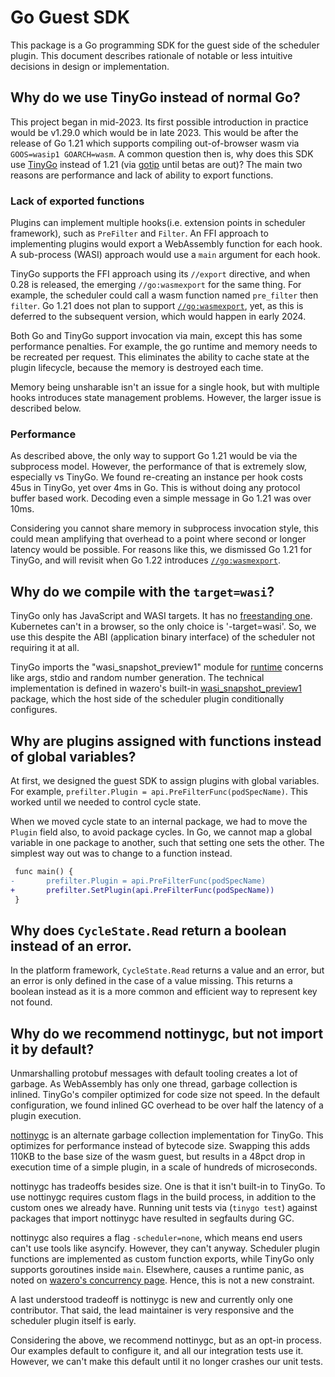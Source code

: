 # Go Guest SDK

This package is a Go programming SDK for the guest side of the scheduler
plugin. This document describes rationale of notable or less intuitive
decisions in design or implementation.

## Why do we use TinyGo instead of normal Go?

This project began in mid-2023. Its first possible introduction in practice
would be v1.29.0 which would be in late 2023. This would be after the release
of Go 1.21 which supports compiling out-of-browser wasm via
`GOOS=wasip1 GOARCH=wasm`. A common question then is, why does this SDK use
[TinyGo][1] instead of 1.21 (via [gotip][2] until betas are out)? The main two
reasons are performance and lack of ability to export functions.

### Lack of exported functions

Plugins can implement multiple hooks(i.e. extension points in scheduler framework), such as `PreFilter` and `Filter`. An FFI
approach to implementing plugins would export a WebAssembly function for each
hook. A sub-process (WASI) approach would use a `main` argument for each hook.

TinyGo supports the FFI approach using its `//export` directive, and when 0.28
is released, the emerging `//go:wasmexport` for the same thing. For example,
the scheduler could call a wasm function named `pre_filter` then `filter`. Go
1.21 does not plan to support [`//go:wasmexport`][3], yet, as this is deferred
to the subsequent version, which would happen in early 2024.

Both Go and TinyGo support invocation via main, except this has some
performance penalties. For example, the go runtime and memory needs to be
recreated per request. This eliminates the ability to cache state at the plugin
lifecycle, because the memory is destroyed each time.

Memory being unsharable isn't an issue for a single hook, but with multiple
hooks introduces state management problems. However, the larger issue is
described below.

### Performance

As described above, the only way to support Go 1.21 would be via the subprocess
model. However, the performance of that is extremely slow, especially vs TinyGo.
We found re-creating an instance per hook costs 45us in TinyGo, yet over 4ms in
Go. This is without doing any protocol buffer based work. Decoding even a
simple message in Go 1.21 was over 10ms.

Considering you cannot share memory in subprocess invocation style, this could
mean amplifying that overhead to a point where second or longer latency would
be possible. For reasons like this, we dismissed Go 1.21 for TinyGo, and will
revisit when Go 1.22 introduces [`//go:wasmexport`][3].

## Why do we compile with the `target=wasi`?

TinyGo only has JavaScript and WASI targets. It has no [freestanding one][6].
Kubernetes can't in a browser, so the only choice is '-target=wasi'. So, we use
this despite the ABI (application binary interface) of the scheduler not
requiring it at all.

TinyGo imports the "wasi_snapshot_preview1" module for [runtime][7] concerns
like args, stdio and random number generation. The technical implementation is
defined in wazero's built-in [wasi_snapshot_preview1][8] package, which the
host side of the scheduler plugin conditionally configures.

## Why are plugins assigned with functions instead of global variables?

At first, we designed the guest SDK to assign plugins with global variables.
For example, `prefilter.Plugin = api.PreFilterFunc(podSpecName)`. This worked
until we needed to control cycle state.

When we moved cycle state to an internal package, we had to move the `Plugin`
field also, to avoid package cycles. In Go, we cannot map a global variable in
one package to another, such that setting one sets the other. The simplest way
out was to change to a function instead.

```diff
 func main() {
-       prefilter.Plugin = api.PreFilterFunc(podSpecName)
+       prefilter.SetPlugin(api.PreFilterFunc(podSpecName))
 }
```

## Why does `CycleState.Read` return a boolean instead of an error.

In the platform framework, `CycleState.Read` returns a value and an error, but
an error is only defined in the case of a value missing. This returns a boolean
instead as it is a more common and efficient way to represent key not found.

## Why do we recommend nottinygc, but not import it by default?

Unmarshalling protobuf messages with default tooling creates a lot of garbage.
As WebAssembly has only one thread, garbage collection is inlined. TinyGo's
compiler optimized for code size not speed. In the default configuration, we
found inlined GC overhead to be over half the latency of a plugin execution.

[nottinygc][4] is an alternate garbage collection implementation for TinyGo.
This optimizes for performance instead of bytecode size. Swapping this adds
110KB to the base size of the wasm guest, but results in a 48pct drop in
execution time of a simple plugin, in a scale of hundreds of microseconds.

nottinygc has tradeoffs besides size. One is that it isn't built-in to TinyGo.
To use nottinygc requires custom flags in the build process, in addition to the
custom ones we already have. Running unit tests via (`tinygo test`) against
packages that import nottinygc have resulted in segfaults during GC.

nottinygc also requires a flag `-scheduler=none`, which means end users can't
use tools like asyncify. However, they can't anyway. Scheduler plugin functions
are implemented as custom function exports, while TinyGo only supports
goroutines inside `main`. Elsewhere, causes a runtime panic, as noted on
[wazero's concurrency page][5]. Hence, this is not a new constraint.

A last understood tradeoff is nottinygc is new and currently only one
contributor. That said, the lead maintainer is very responsive and the
scheduler plugin itself is early.

Considering the above, we recommend nottinygc, but as an opt-in process. Our
examples default to configure it, and all our integration tests use it.
However, we can't make this default until it no longer crashes our unit tests.

[1]: https://tinygo.org/
[2]: https://pkg.go.dev/golang.org/dl/gotip
[3]: https://github.com/golang/go/issues/42372
[4]: https://github.com/wasilibs/nottinygc
[5]: https://wazero.io/languages/tinygo/#concurrency
[6]: https://github.com/tinygo-org/tinygo/pull/3072
[7]: https://github.com/tinygo-org/tinygo/blob/v0.28.1/src/runtime/runtime_wasm_wasi.go
[8]: https://pkg.go.dev/github.com/tetratelabs/wazero/imports/wasi_snapshot_preview1